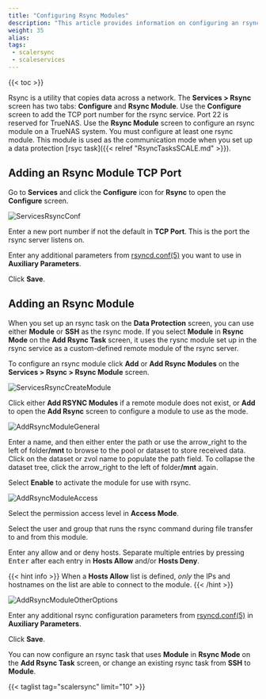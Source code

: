 ```yaml
---
title: "Configuring Rsync Modules"
description: "This article provides information on configuring an rsync module and TCP port to use as an alternative to SSH when communicating with a TrueNAS as a remote rsync server."
weight: 35
alias: 
tags:
 - scalersync
 - scaleservices
---
```


{{< toc >}}

Rsync is a utility that copies data across a network. The **Services > Rsync** screen has two tabs: **Configure** and **Rsync Module**. 
Use the **Configure** screen to add the TCP port number for the rsync service. Port 22 is reserved for TrueNAS. 
Use the **Rsync Module** screen to configure an rsync module on a TrueNAS system. You must configure at least one rsync module. This module is used as the communication mode when you set up a data protection [rsyc task]({{< relref "RsyncTasksSCALE.md" >}}). 

## Adding an Rsync Module TCP Port

Go to **Services** and click the **Configure** icon for **Rsync** to open the **Configure** screen.  

![ServicesRsyncConf](/images/SCALE/22.12/ServicesRsyncConf.png "Services Rsync Configure Screen")

Enter a new port number if not the default in **TCP Port**. This is the port the rsync server listens on.

Enter any additional parameters from [rsyncd.conf(5)](https://www.samba.org/ftp/rsync/rsyncd.conf.html) you want to use in **Auxiliary Parameters**. 

Click **Save**.

## Adding an Rsync Module 
When you set up an rsync task on the **Data Protection** screen, you can use either **Module** or **SSH** as the rsync mode. If you select **Module** in **Rsync Mode** on the **Add Rsync Task** screen, it uses the rysnc module set up in the rsync service as a custom-defined remote module of the rsync server. 

To configure an rsync module click **Add** or **Add Rsync Modules** on the **Services > Rsync > Rsync Module** screen. 

![ServicesRsyncCreateModule](/images/SCALE/22.12/ServicesRsyncCreateModule.png "Rsync Module No Rsync Module")

Click either **Add RSYNC Modules** if a remote module does not exist, or **Add** to open the **Add Rsync** screen to configure a module to use as the mode. 

![AddRsyncModuleGeneral](/images/SCALE/22.12/AddRsyncModuleGeneral.png "Services Add Rsync Module General Settings")

Enter a name, and then either enter the path or use the <span class="material-icons">arrow_right</span> to the left of <span class="material-icons">folder</span>**/mnt** to browse to the pool or dataset to store received data. 
Click on the dataset or zvol name to populate the path field. 
To collapse the dataset tree, click the <span class="material-icons">arrow_right</span> to the left of <span class="material-icons">folder</span>**/mnt** again.

Select **Enable** to activate the module for use with rsync.

![AddRsyncModuleAccess](/images/SCALE/22.12/AddRsyncModuleAccess.png "Services Add Rsync Module Access Settings")

Select the permission access level in **Access Mode**.

Select the user and group that runs the rsync command during file transfer to and from this module.

Enter any allow and or deny hosts. Separate multiple entries by pressing <kbd>Enter</kbd> after each entry in **Hosts Allow** and/or **Hosts Deny**.

{{< hint info >}}
When a **Hosts Allow** list is defined, *only* the IPs and hostnames on the list are able to connect to the module.
{{< /hint >}}

![AddRsyncModuleOtherOptions](/images/SCALE/22.12/AddRsyncModuleOtherOptions.png "Services Add Rsync Module Other Options Settings")

Enter any additional rsync configuration parameters from [rsyncd.conf(5)](https://www.samba.org/ftp/rsync/rsyncd.conf.html) in **Auxiliary Parameters**.

Click **Save**.

You can now configure an rsync task that uses **Module** in **Rsync Mode** on the **Add Rsync Task** screen, or change an existing rsync task from **SSH** to **Module**.

{{< taglist tag="scalersync" limit="10" >}}